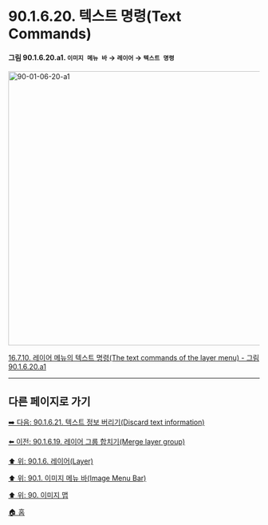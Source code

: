 # 90.1.6.20. 텍스트 명령(Text Commands)

<a id="90-01-06-20-a1"></a>

#### 그림 90.1.6.20.a1. `이미지 메뉴 바` → `레이어` → `텍스트 명령`
<img width="970" height="549" alt="90-01-06-20-a1" src="https://github.com/user-attachments/assets/8911e0da-491c-4e08-8c1a-00ec473c6417" />

[16.7.10. 레이어 메뉴의 텍스트 명령(The text commands of the layer menu) - 그림 90.1.6.20.a1](./16-07-10-the-text-commands-of-the-layer-menu.md#90-01-06-20-a1)

***

## 다른 페이지로 가기

[➡️ 다음: 90.1.6.21. 텍스트 정보 버리기(Discard text information)](./90-01-06-21-discard_text_information.md)

[⬅️ 이전: 90.1.6.19. 레이어 그룹 합치기(Merge layer group)](./90-01-06-19-merge_layer_group.md)

[⬆️ 위: 90.1.6. 레이어(Layer)](./90-01-06-00-layer.md)

[⬆️ 위: 90.1. 이미지 메뉴 바(Image Menu Bar)](./90-01-00-image-menu-bar.md)

[⬆️ 위: 90. 이미지 맵](./90-00-image-map.md)

[🏠 홈](./00-home.md)